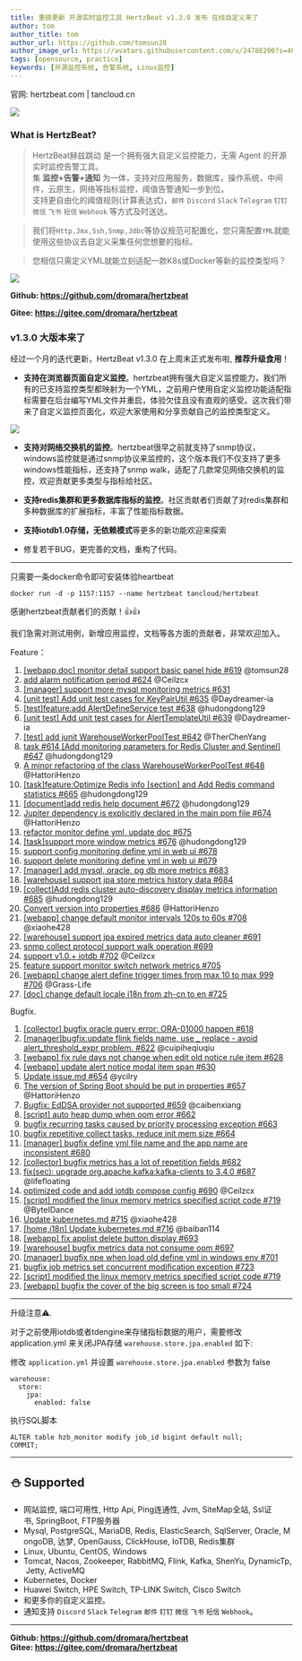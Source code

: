 ```yaml
---
title: 重磅更新 开源实时监控工具 HertzBeat v1.3.0 发布 在线自定义来了
author: tom  
author_title: tom   
author_url: https://github.com/tomsun28  
author_image_url: https://avatars.githubusercontent.com/u/24788200?s=400&v=4  
tags: [opensource, practice]
keywords: [开源监控系统, 告警系统, Linux监控]
---
```


官网: hertzbeat.com | tancloud.cn


![](https://p3-juejin.byteimg.com/tos-cn-i-k3u1fbpfcp/a9629ef5bb6e486cacddb899f1495c6e~tplv-k3u1fbpfcp-zoom-1.image)



### What is HertzBeat?

> HertzBeat赫兹跳动 是一个拥有强大自定义监控能力，无需 Agent 的开源实时监控告警工具。     
> 集 **监控+告警+通知** 为一体，支持对应用服务，数据库，操作系统，中间件，云原生，网络等指标监控，阈值告警通知一步到位。   
> 支持更自由化的阈值规则(计算表达式)，`邮件` `Discord` `Slack` `Telegram` `钉钉` `微信` `飞书` `短信` `Webhook` 等方式及时送达。

> 我们将`Http,Jmx,Ssh,Snmp,Jdbc`等协议规范可配置化，您只需配置`YML`就能使用这些协议去自定义采集任何您想要的指标。

> 您相信只需定义YML就能立刻适配一款K8s或Docker等新的监控类型吗？


![](https://p3-juejin.byteimg.com/tos-cn-i-k3u1fbpfcp/4236e748f5ac4352b7cf4bb65ccf97aa~tplv-k3u1fbpfcp-zoom-1.image)


**Github: https://github.com/dromara/hertzbeat**

**Gitee: https://gitee.com/dromara/hertzbeat**

### v1.3.0 大版本来了

经过一个月的迭代更新，HertzBeat v1.3.0 在上周末正式发布啦, **推荐升级食用**！

- **支持在浏览器页面自定义监控**。hertzbeat拥有强大自定义监控能力，我们所有的已支持监控类型都映射为一个YML，之前用户使用自定义监控功能适配指标需要在后台编写YML文件并重启，体验欠佳且没有直观的感受。这次我们带来了自定义监控页面化，欢迎大家使用和分享贡献自己的监控类型定义。

![](https://p3-juejin.byteimg.com/tos-cn-i-k3u1fbpfcp/b5c9dd3e28c54c72b49a7470012a0c36~tplv-k3u1fbpfcp-zoom-1.image)

- **支持对网络交换机的监控**。hertzbeat很早之前就支持了snmp协议，windows监控就是通过snmp协议来监控的，这个版本我们不仅支持了更多windows性能指标，还支持了snmp walk，适配了几款常见网络交换机的监控，欢迎贡献更多类型与指标给社区。

- **支持redis集群和更多数据库指标的监控**。社区贡献者们贡献了对redis集群和多种数据库的扩展指标，丰富了性能指标数据。

- **支持iotdb1.0存储，无依赖模式**等更多的新功能欢迎来探索

- 修复若干BUG，更完善的文档，重构了代码。

----

只需要一条docker命令即可安装体验heartbeat

`docker run -d -p 1157:1157 --name hertzbeat tancloud/hertzbeat`

感谢hertzbeat贡献者们的贡献！👍👍

我们急需对测试用例，新增应用监控，文档等各方面的贡献者，非常欢迎加入。

Feature：

1. [[webapp,doc] monitor detail support basic panel hide #619](https://github.com/dromara/hertzbeat/pull/619) @tomsun28
2. [add alarm notification period #624](https://github.com/dromara/hertzbeat/pull/624) @Ceilzcx
3. [[manager] support more mysql monitoring metrics #631](https://github.com/dromara/hertzbeat/pull/631)
4. [[unit test] Add unit test cases for KeyPairUtil #635](https://github.com/dromara/hertzbeat/pull/635) @Daydreamer-ia
5. [[test]feature:add AlertDefineService test #638](https://github.com/dromara/hertzbeat/pull/638) @hudongdong129
6. [[unit test] Add unit test cases for AlertTemplateUtil #639](https://github.com/dromara/hertzbeat/pull/639) @Daydreamer-ia
7. [[test] add junit WarehouseWorkerPoolTest #642](https://github.com/dromara/hertzbeat/pull/642) @TherChenYang
8. [task #614 [Add monitoring parameters for Redis Cluster and Sentinel] #647](https://github.com/dromara/hertzbeat/pull/647) @hudongdong129
9. [A minor refactoring of the class WarehouseWorkerPoolTest #648](https://github.com/dromara/hertzbeat/pull/648) @HattoriHenzo
10. [[task]feature:Optimize Redis info [section] and Add Redis command statistics #665](https://github.com/dromara/hertzbeat/pull/665) @hudongdong129
11. [[document]add redis help document #672](https://github.com/dromara/hertzbeat/pull/672) @hudongdong129
12. [Jupiter dependency is explicitly declared in the main pom file #674](https://github.com/dromara/hertzbeat/pull/674) @HattoriHenzo
13. [refactor monitor define yml, update doc #675](https://github.com/dromara/hertzbeat/pull/675)
14. [[task]support more window metrics #676](https://github.com/dromara/hertzbeat/pull/676) @hudongdong129
15. [support config monitoring define yml in web ui #678](https://github.com/dromara/hertzbeat/pull/678)
16. [support delete monitoring define yml in web ui #679](https://github.com/dromara/hertzbeat/pull/679)
17. [[manager] add mysql, oracle, pg db more metrics #683](https://github.com/dromara/hertzbeat/pull/683)
18. [[warehouse] support jpa store metrics history data #684](https://github.com/dromara/hertzbeat/pull/684)
19. [[collect]Add redis cluster auto-discovery display metrics information #685](https://github.com/dromara/hertzbeat/pull/685) @hudongdong129
20. [Convert version into properties #686](https://github.com/dromara/hertzbeat/pull/686) @HattoriHenzo
21. [[webapp] change default monitor intervals 120s to 60s #708](https://github.com/dromara/hertzbeat/pull/708) @xiaohe428
22. [[warehouse] support jpa expired metrics data auto cleaner #691](https://github.com/dromara/hertzbeat/pull/691)
23. [snmp collect protocol support walk operation #699](https://github.com/dromara/hertzbeat/pull/699)
24. [support v1.0.+ iotdb #702](https://github.com/dromara/hertzbeat/pull/702) @Ceilzcx
25. [feature support monitor switch network metrics #705](https://github.com/dromara/hertzbeat/pull/705)
26. [[webapp] change alert define trigger times from max 10 to max 999 #706](https://github.com/dromara/hertzbeat/pull/706) @Grass-Life
27. [[doc] change default locale i18n from zh-cn to en #725](https://github.com/dromara/hertzbeat/pull/725)


Bugfix.

1. [[collector] bugfix oracle query error: ORA-01000 happen #618](https://github.com/dromara/hertzbeat/pull/618)
2. [[manager]bugfix:update flink fields name, use _ replace - avoid alert_threshold_expr problem. #622](https://github.com/dromara/hertzbeat/pull/622) @cuipiheqiuqiu
3. [[webapp] fix rule days not change when edit old notice rule item #628](https://github.com/dromara/hertzbeat/pull/628)
4. [[webapp] update alert notice modal item span #630](https://github.com/dromara/hertzbeat/pull/630)
5. [Update issue.md #654](https://github.com/dromara/hertzbeat/pull/654) @ycilry
6. [The version of Spring Boot should be put in properties #657](https://github.com/dromara/hertzbeat/pull/657) @HattoriHenzo
7. [Bugfix: EdDSA provider not supported #659](https://github.com/dromara/hertzbeat/pull/659) @caibenxiang
8. [[script] auto heap dump when oom error #662](https://github.com/dromara/hertzbeat/pull/662)
9. [bugfix recurring tasks caused by priority processing exception #663](https://github.com/dromara/hertzbeat/pull/663)
10. [bugfix repetitive collect tasks, reduce init mem size #664](https://github.com/dromara/hertzbeat/pull/664)
11. [[manager] bugfix define yml file name and the app name are inconsistent #680](https://github.com/dromara/hertzbeat/pull/680)
12. [[collector] bugfix metrics has a lot of repetition fields #682](https://github.com/dromara/hertzbeat/pull/682)
13. [fix(sec): upgrade org.apache.kafka:kafka-clients to 3.4.0 #687](https://github.com/dromara/hertzbeat/pull/687) @lifefloating
14. [optimized code and add iotdb compose config #690](https://github.com/dromara/hertzbeat/pull/690) @Ceilzcx
15. [[script] modified the linux memory metrics specified script code #719](https://github.com/dromara/hertzbeat/pull/719) @ByteIDance
16. [Update kubernetes.md #715](https://github.com/dromara/hertzbeat/pull/715) @xiaohe428
17. [[home,i18n] Update kubernetes.md #716](https://github.com/dromara/hertzbeat/pull/716) @baiban114
18. [[webapp] fix applist delete button display #693](https://github.com/dromara/hertzbeat/pull/693)
19. [[warehouse] bugfix metrics data not consume oom #697](https://github.com/dromara/hertzbeat/pull/697)
20. [[manager] bugfix npe when load old define yml in windows env #701](https://github.com/dromara/hertzbeat/pull/701)
21. [bugfix job metrics set concurrent modification exception #723](https://github.com/dromara/hertzbeat/pull/723)
22. [[script] modified the linux memory metrics specified script code #719](https://github.com/dromara/hertzbeat/pull/719)
23. [[webapp] bugfix the cover of the big screen is too small #724](https://github.com/dromara/hertzbeat/pull/724)
----     

升级注意⚠️.

对于之前使用iotdb或者tdengine来存储指标数据的用户，需要修改 application.yml 来关闭JPA存储 `warehouse.store.jpa.enabled` 如下:

修改 `application.yml` 并设置 `warehouse.store.jpa.enabled` 参数为 false
```
warehouse:
  store:
    jpa:
      enabled: false
```

执行SQL脚本
```
ALTER table hzb_monitor modify job_id bigint default null;
COMMIT;
```

----

## ⛄ Supported

-   网站监控, 端口可用性, Http Api, Ping连通性, Jvm, SiteMap全站, Ssl证书, SpringBoot, FTP服务器
-   Mysql, PostgreSQL, MariaDB, Redis, ElasticSearch, SqlServer, Oracle, MongoDB, 达梦, OpenGauss, ClickHouse, IoTDB, Redis集群
-   Linux, Ubuntu, CentOS, Windows
-   Tomcat, Nacos, Zookeeper, RabbitMQ, Flink, Kafka, ShenYu, DynamicTp, Jetty, ActiveMQ
-   Kubernetes, Docker
-   Huawei Switch, HPE Switch, TP-LINK Switch, Cisco Switch
-   和更多你的自定义监控。
-   通知支持 `Discord` `Slack` `Telegram` `邮件` `钉钉` `微信` `飞书` `短信` `Webhook`。

----

**Github: https://github.com/dromara/hertzbeat**      
**Gitee: https://gitee.com/dromara/hertzbeat**
